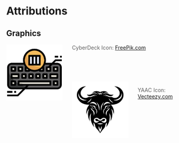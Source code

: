 <!-- ======================================== ATTRIBUTIONS.md Start ======================================== -->


<!-- ------------------------------ Intro Start ------------------------------ -->

# Attributions

<!-- ------------------------------ Intro End ------------------------------ -->


## Graphics

<img src="img/logos/cyberdeck-icon-512px.png" alt="CyberDeck Logo" align="left" style="margin-right: 25px" height=150>

> CyberDeck Icon: [FreePik.com](https://www.freepik.com/icon/column_5981970#fromView=search&page=1&position=21&uuid=cd0f616b-4fb2-4ea2-b273-e43aa49e0b56)

<br>
<br>
<br>
<br>

<img src="img/logos/vecteezy_black-vector-yak-head-icon-isolated-on-white-background_.jpg" alt="CyberDeck Logo" align="left" style="margin-right: 25px" height=150>

> YAAC Icon: [Vecteezy.com](https://www.vecteezy.com/)

<!-- ======================================== ATTRIBUTIONS.md Start ======================================== -->
